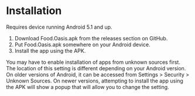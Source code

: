 # Installation

Requires device running Android 5.1 and up.

1. Download Food.Oasis.apk from the releases section on GitHub.
2. Put Food.Oasis.apk somewhere on your Android device.
3. Install the app using the APK.

You may have to enable installation of apps from unknown sources first. The location of this setting is different depending on your Android version. On older versions of Android, it can be accessed from Settings > Security > Unknown Sources. On newer versions, attempting to install the app using the APK will show a popup that will allow you to change the setting.
